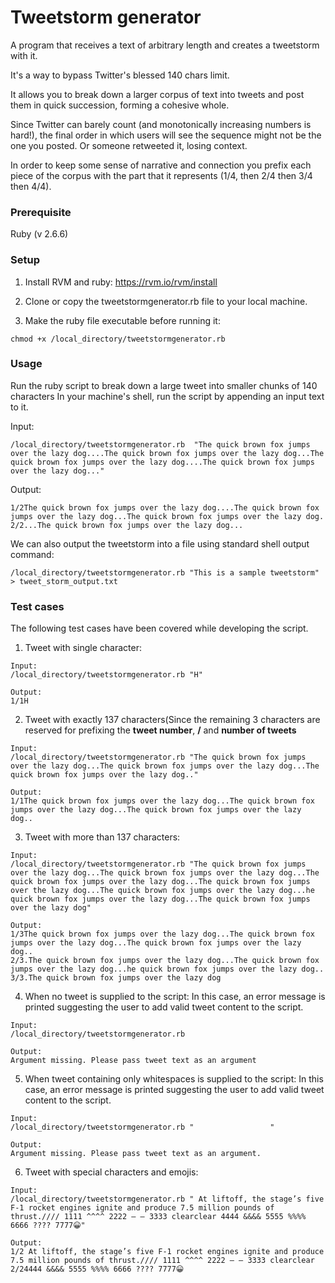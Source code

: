 # Tweetstorm generator
A program that receives a text of arbitrary length and creates a tweetstorm with it.

It's a way to bypass Twitter's blessed 140 chars limit.

It allows you to break down a larger corpus of text into tweets and post them in quick succession, forming a cohesive whole.

Since Twitter can barely count (and monotonically increasing numbers is hard!), the final order in which users will see the sequence might not be the one you posted. Or someone retweeted it, losing context.

In order to keep some sense of narrative and connection you prefix each piece of the corpus with the part that it represents (1/4, then 2/4 then 3/4 then 4/4).

### Prerequisite
Ruby (v 2.6.6)

### Setup
1. Install RVM and ruby: https://rvm.io/rvm/install

2. Clone or copy the tweetstormgenerator.rb file to your local machine.

3. Make the ruby file executable before running it:
```
chmod +x /local_directory/tweetstormgenerator.rb
```
### Usage
Run the ruby script to break down a large tweet into smaller chunks of 140 characters
In your machine's shell, run the script by appending an input text to it.

Input:
```
/local_directory/tweetstormgenerator.rb  "The quick brown fox jumps over the lazy dog....The quick brown fox jumps over the lazy dog...The quick brown fox jumps over the lazy dog....The quick brown fox jumps over the lazy dog..."
```

Output:
```
1/2The quick brown fox jumps over the lazy dog....The quick brown fox jumps over the lazy dog...The quick brown fox jumps over the lazy dog.
2/2...The quick brown fox jumps over the lazy dog...
```
We can also output the tweetstorm into a file using standard shell output command:
```
/local_directory/tweetstormgenerator.rb "This is a sample tweetstorm" > tweet_storm_output.txt
```

### Test cases
The following test cases have been covered while developing the script.
1. Tweet with single character:
```
Input:
/local_directory/tweetstormgenerator.rb "H"

Output:
1/1H
```

2. Tweet with exactly 137 characters(Since the remaining 3 characters are reserved for prefixing the **tweet number**, **/** and **number of tweets**
```
Input:
/local_directory/tweetstormgenerator.rb "The quick brown fox jumps over the lazy dog...The quick brown fox jumps over the lazy dog...The quick brown fox jumps over the lazy dog.."

Output:
1/1The quick brown fox jumps over the lazy dog...The quick brown fox jumps over the lazy dog...The quick brown fox jumps over the lazy dog..
```

3. Tweet with more than 137 characters:
```
Input:
/local_directory/tweetstormgenerator.rb "The quick brown fox jumps over the lazy dog...The quick brown fox jumps over the lazy dog...The quick brown fox jumps over the lazy dog...The quick brown fox jumps over the lazy dog...The quick brown fox jumps over the lazy dog...he quick brown fox jumps over the lazy dog...The quick brown fox jumps over the lazy dog"

Output:
1/3The quick brown fox jumps over the lazy dog...The quick brown fox jumps over the lazy dog...The quick brown fox jumps over the lazy dog..
2/3.The quick brown fox jumps over the lazy dog...The quick brown fox jumps over the lazy dog...he quick brown fox jumps over the lazy dog..
3/3.The quick brown fox jumps over the lazy dog
```

4. When no tweet is supplied to the script: In this case, an error message is printed suggesting the user to add valid tweet content to the script.
```
Input:
/local_directory/tweetstormgenerator.rb

Output:
Argument missing. Please pass tweet text as an argument
```

5. When tweet containing only whitespaces is supplied to the script: In this case, an error message is printed suggesting the user to add valid tweet content to the script.
```
Input:
/local_directory/tweetstormgenerator.rb "                 "

Output:
Argument missing. Please pass tweet text as an argument.
```

6. Tweet with special characters and emojis:
```
Input:
/local_directory/tweetstormgenerator.rb " At liftoff, the stage’s five F-1 rocket engines ignite and produce 7.5 million pounds of thrust.//// 1111 ^^^^ 2222 — — 3333 clearclear 4444 &&&& 5555 %%%% 6666 ???? 7777😀"

Output:
1/2 At liftoff, the stage’s five F-1 rocket engines ignite and produce 7.5 million pounds of thrust.//// 1111 ^^^^ 2222 — — 3333 clearclear 
2/24444 &&&& 5555 %%%% 6666 ???? 7777😀
```

